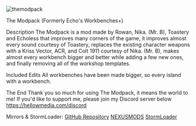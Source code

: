![themodpack](https://github.com/echoless3484/TheModpack/assets/109392419/19e44af6-8861-417a-8025-8237390ea6eb)

The Modpack (Formerly Echo's Workbenches+)

Description
The Modpack is a mod made by Rowan, Nika. (Mr. B), Toastery and Echoless that improves many corners of the game, it improves almost every sound courtesy of Toastery, replaces the existing character weapons with a Kriss Vector, ACR, and Colt 1911 courtesy of Nika. (Mr. B), makes almost every workbench bigger and better while adding a few new ones, and finally removing all of the workshop templates.

Included Edits
All workbenches have been made bigger, so every island with a workbench.

The End
Thank you so much for using The Modpack, it means the world to me! If you'd like to support me, please join my Discord server below
https://hellowmedia.com/discord﻿

Mirrors & StormLoader:
[GitHub Repository](https://github.com/echoless3484/TheModpack/tree/main)
[NEXUSMODS](https://www.nexusmods.com/stormworksbuildandrescue/mods/32)
[StormLoader](https://github.com/Lewinator56/StormLoader)
